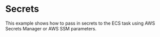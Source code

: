 # Secrets

This example shows how to pass in secrets to the ECS task using AWS Secrets Manager or AWS SSM parameters.
